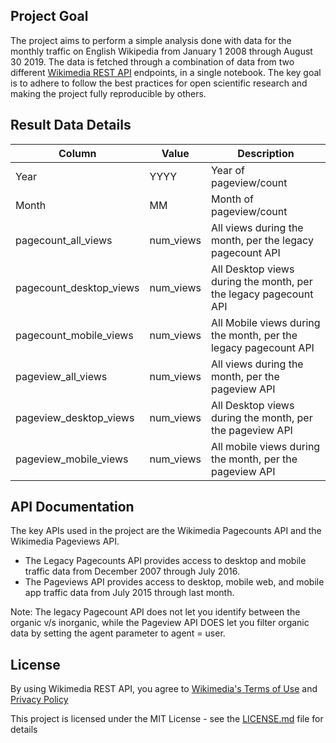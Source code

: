 ## Project Goal
The project aims to perform a simple analysis done with data for the monthly traffic on English Wikipedia from January 1 2008 through August 30 2019. The data is fetched through a combination of data from two different [Wikimedia REST API](https://www.mediawiki.org/wiki/REST_API) endpoints, in a single notebook. The key goal is to adhere to follow the best practices for open scientific research and making the project fully reproducible by others.

## Result Data Details

| Column                  | Value     | Description                                                      |
|-------------------------|-----------|------------------------------------------------------------------|
| Year                    | YYYY      | Year of pageview/count                                           |
| Month                   | MM        | Month of pageview/count                                          |
| pagecount_all_views     | num_views | All views during the month, per the legacy pagecount API         |
| pagecount_desktop_views | num_views | All Desktop views during the month, per the legacy pagecount API |
| pagecount_mobile_views  | num_views | All Mobile views during the month, per the legacy pagecount API  |
| pageview_all_views      | num_views | All views during the month, per the pageview API                 |
| pageview_desktop_views  | num_views | All Desktop views during the month, per the pageview API         |
| pageview_mobile_views   | num_views | All mobile views during the month, per the pageview API          |



## API Documentation

The key APIs used in the project are the Wikimedia Pagecounts API and the Wikimedia Pageviews API.

- The Legacy Pagecounts API provides access to desktop and mobile traffic data from December 2007 through July 2016.
- The Pageviews API provides access to desktop, mobile web, and mobile app traffic data from July 2015 through last month.

Note: The legacy Pagecount API does not let you identify between the organic v/s inorganic, while the Pageview API DOES let you filter organic data by setting the agent parameter to agent = user.


## License

By using Wikimedia REST API, you agree to [Wikimedia's Terms of Use](https://wikimediafoundation.org/wiki/Terms_of_Use/en) and [Privacy Policy](https://wikimediafoundation.org/wiki/Privacy_policy)

This project is licensed under the MIT License - see the [LICENSE.md](https://github.com/nmnshrma/data-512-a1/blob/master/LICENSE) file for details

